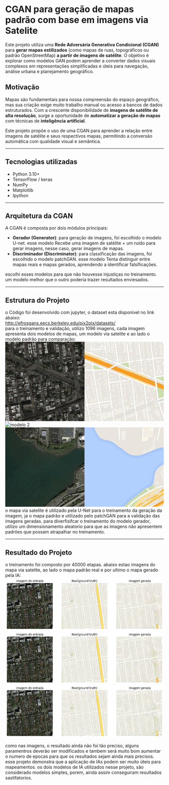 # CGAN para geração de mapas padrão com base em imagens via Satelite

Este projeto utiliza uma **Rede Adversária Generativa Condicional (CGAN)** para **gerar mapas estilizados** (como mapas de ruas, topográficos ou padrão OpenStreetMap) **a partir de imagens de satélite**. O objetivo é explorar como modelos GAN podem aprender a converter dados visuais complexos em representações simplificadas e úteis para navegação, análise urbana e planejamento geográfico.

## Motivação

Mapas são fundamentais para nossa compreensão do espaço geográfico, mas sua criação exige muito trabalho manual ou acesso a bancos de dados estruturados. Com a crescente disponibilidade de **imagens de satélite de alta resolução**, surge a oportunidade de **automatizar a geração de mapas** com técnicas de **inteligência artificial**.

Este projeto propõe o uso de uma CGAN para aprender a relação entre imagens de satélite e seus respectivos mapas, permitindo a conversão automática com qualidade visual e semântica.

---

## Tecnologias utilizadas

- Python 3.10+
- TensorFlow / keras
- NumPy
- Matplotlib
- Ipython

---

## Arquitetura da CGAN

A CGAN é composta por dois módulos principais:

- **Gerador (Generator)**: para geração de imagens, foi escolhido o modelo U-net. esse modelo Recebe uma imagem de satélite + um ruído para gerar imagens, nesse caso, gerar imagens de mapas.
- **Discriminador (Discriminator)**: para classificação das imagens, foi escolhido o modelo patchGAN. esse modelo Tenta distinguir entre mapas reais e mapas gerados, aprendendo a identificar falsificações.

escolhi esses modelos para que não houvesse injustiças no treinamento. um modelo melhor que o outro poderia trazer resultados enviesados.

---

## Estrutura do Projeto

o Código foi desenvolvido com jupyter, o dataset esta disponivel no link abaixo:</br>
http://efrosgans.eecs.berkeley.edu/pix2pix/datasets/</br>
para o treinamento e validação, utilizo 1096 imagens, cada imagem apresenta dois modelos de mapas, um modelo via satelite e ao lado o modelo padrão para comparação:
![modelo 1](image/2.jpg)
![modelo 2](image/3.ipg)
![modelo 3](image/7.jpg)
o mapa via satelite é utilizado pela U-Net para o treinamento da geração da imagem, ja o mapa padrão e utilizado pelo patchGAN para a validação das imagens geradas.
para diverfisifcar o treinamento do modelo gerador, utilizo um dimensionamento aleatorio para que as imagens não apresentem padrões que possam atrapalhar no treinamento.</br>


---
## Resultado do Projeto
o treinamento foi composto por 40000 etapas. abaixo estao imagens do mapa via satelite, ao lado o mapa padrão real e por ultimo o mapa gerado pela IA:
![modelo 1](image/resultado_pix2pix_etapa_37000.png)
![modelo 2](image/resultado_pix2pix_etapa_38000.png)
![modelo 3](image/resultado_pix2pix_etapa_39000.png)

como nas imagens, o resultado ainda não foi tão preciso, alguns paramentros deverão ser modificados e tambem será muito bom aumentar o numero de epocas para que os resultados sejam ainda mais precisos.
esse projeto demonstra que a aplicação de IAs podem ser muito úteis para mapeamentos. os dois modelos de IA utilizados nesse projeto, são considerado modelos simples, porem, ainda assim conseguiram resultados sastifatorios.

